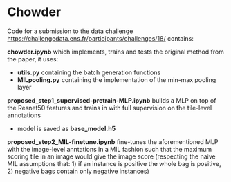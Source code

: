 # Chowder

Code for a submission to the data challenge https://challengedata.ens.fr/participants/challenges/18/ contains:

**chowder.ipynb** which implements, trains and tests the original method from the paper, it uses:
* **utils.py** containing the batch generation functions
*  **MILpooling.py** containing the implementation of the min-max pooling layer

**proposed_step1_supervised-pretrain-MLP.ipynb** builds a MLP on top of the Resnet50 features and trains in with full supervision on the tile-level annotations
* model is saved as **base_model.h5**

**proposed_step2_MIL-finetune.ipynb** fine-tunes the aforementioned MLP with the image-level anntations in a MIL fashion such that the maximum scoring tile in an image would give the image score (respecting the naive MIL assumptions that: 1) if an instance is positive the whole bag is positive, 2) negative bags contain only negative instances)
